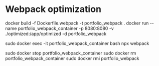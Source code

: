 # Webpack optimization

docker build -f Dockerfile.webpack -t portfolio_webpack .
docker run --name portfolio_webpack_container -p 8080:8080 -v ./optimized:/app/optimized -d portfolio_webpack

sudo docker exec -it portfolio_webpack_container bash
npx webpack

sudo docker stop portfolio_webpack_container
sudo docker rm portfolio_webpack_container
sudo docker rmi portfolio_webpack